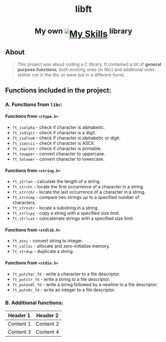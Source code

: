 # <p align="center">**libft**</p>
# <p align="center"> <sup>My own  </sup> [![My Skills](https://skillicons.dev/icons?i=c)](https://skillicons.dev)<sup>  library</sup> </p>

## About
> This project was about coding a C library. It contained a lot of **general purpose functions**, both existing ones (in libc) and additional ones (either not in the libc or were but in a different form). 

## Functions included in the project: 

### A. Functions from `libc`:

#### Functions from `<ctype.h>`
- `ft_isalpha` - check if character is alphabetic.
- `ft_isdigit` - check if character is a digit.
- `ft_isalnum` - check if character is alphabetic or digit.
- `ft_isascii` - check if character is ASCII.
- `ft_isprint` - check if character is printable.
- `ft_toupper` - convert character to uppercase.
- `ft_tolower` - convert character to lowercase.

#### Functions from `<string.h>`
- `ft_strlen` - calculate the length of a string.
- `ft_strchr` - locate the first occurrence of a character in a string.
- `ft_strrchr` - locate the last occurrence of a character in a string.
- `ft_strncmp` - compare two strings up to a specified number of characters.
- `ft_strnstr` - locate a substring in a string.
- `ft_strlcpy` - copy a string with a specified size limit.
- `ft_strlcat` - concatenate strings with a specified size limit.

#### Functions from `<stdlib.h>`
- `ft_atoi` - convert string to integer.
- `ft_calloc` - allocate and zero-initialize memory.
- `ft_strdup` - duplicate a string.

#### Functions from `<stdio.h>`
- `ft_putchar_fd` - write a character to a file descriptor.
- `ft_putstr_fd` - write a string to a file descriptor.
- `ft_putendl_fd` - write a string followed by a newline to a file descriptor.
- `ft_putnbr_fd` - write an integer to a file descriptor.

### B. Additional functions:


| Header 1 | Header 2 |
| -------- | -------- |
| Content 1 | Content 2 |
| Content 3 | Content 4 |

